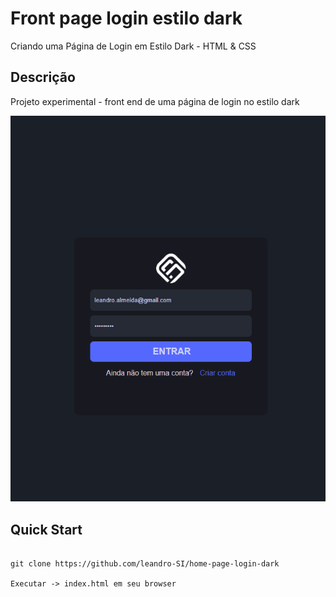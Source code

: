 # Front page login estilo dark
Criando uma Página de Login em Estilo Dark - HTML &amp; CSS


## Descrição
Projeto experimental - front end de uma página de login no estilo dark

![Alt Text](images/Screenshot_1.png)

## Quick Start

```

git clone https://github.com/leandro-SI/home-page-login-dark

Executar -> index.html em seu browser

```